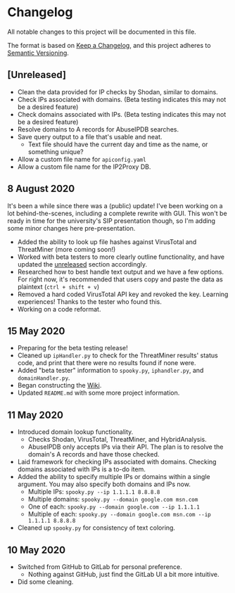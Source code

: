 # Changelog

All notable changes to this project will be documented in this file.

The format is based on [Keep a Changelog](https://keepachangelog.com/en/1.0.0/),
and this project adheres to [Semantic Versioning](https://semver.org/spec/v2.0.0.html).

## [Unreleased]

- Clean the data provided for IP checks by Shodan, similar to domains.
- Check IPs associated with domains. (Beta testing indicates this may not be a desired feature)
- Check domains associated with IPs. (Beta testing indicates this may not be a desired feature)
- Resolve domains to A records for AbuseIPDB searches.
- Save query output to a file that's usable and neat.
  - Text file should have the current day and time as the name, or something unique?
- Allow a custom file name for `apiconfig.yaml`
- Allow a custom file name for the IP2Proxy DB.
  
## 8 August 2020

It's been a while since there was a (public) update! I've been working on a lot behind-the-scenes, including a complete rewrite with GUI.
This won't be ready in time for the university's SIP presentation though, so I'm adding some minor changes here pre-presentation.

- Added the ability to look up file hashes against VirusTotal and ThreatMiner (more coming soon!)
- Worked with beta testers to more clearly outline functionality, and have updated the [unreleased](#unreleased) section accordingly.
- Researched how to best handle text output and we have a few options. For right now, it's recommended that users copy and paste the data as plaintext (`ctrl + shift + v`)
- Removed a hard coded VirusTotal API key and revoked the key. Learning experiences! Thanks to the tester who found this.
- Working on a code reformat.

## 15 May 2020

- Preparing for the beta testing release!
- Cleaned up `ipHandler.py` to check for the ThreatMiner results' status code, and print that there were no results found if none were.
- Added "beta tester" information to `spooky.py`, `iphandler.py`, and `domainHandler.py`.
- Began constructing the [Wiki](https://gitlab.com/jksn/spookySOC/-/wikis/home).
- Updated `README.md` with some more project information.
  
## 11 May 2020

- Introduced domain lookup functionality.
  - Checks Shodan, VirusTotal, ThreatMiner, and HybridAnalysis.
  - AbuseIPDB only accepts IPs via their API. The plan is to resolve the domain's A records and have those checked.
- Laid framework for checking IPs associated with domains. Checking domains associated with IPs is a to-do item.
- Added the ability to specify multiple IPs or domains within a single argument. You may also specify both domains and IPs now.
  - Multiple IPs: `spooky.py --ip 1.1.1.1 8.8.8.8`
  - Multiple domains: `spooky.py --domain google.com msn.com`
  - One of each: `spooky.py --domain google.com --ip 1.1.1.1`
  - Multiple of each: `spooky.py --domain google.com msn.com --ip 1.1.1.1 8.8.8.8`
- Cleaned up `spooky.py` for consistency of text coloring.

## 10 May 2020

- Switched from GitHub to GitLab for personal preference.
  - Nothing against GitHub, just find the GitLab UI a bit more intuitive.
- Did some cleaning.
